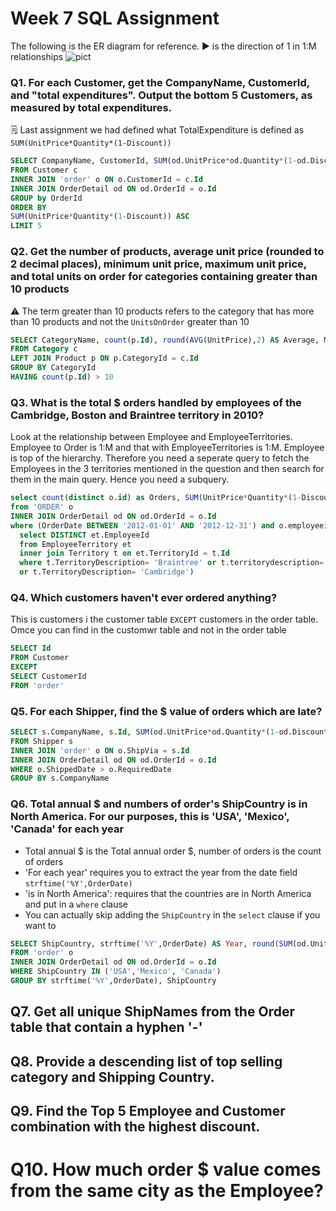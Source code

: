# Week 7 SQL Assignment

The following is the ER diagram for reference.
▶️ is the direction of 1 in 1:M relationships
![pict](https://documentation.red-gate.com/dms6/files/49646072/49646073/3/1559655630714/ERDiagramNorthwind.png)

### Q1. For each Customer, get the CompanyName, CustomerId, and "total expenditures". Output the bottom 5 Customers, as measured by total expenditures.
🗒️ Last assignment we had defined what TotalExpenditure is defined as ```SUM(UnitPrice*Quantity*(1-Discount))```
```sql
SELECT CompanyName, CustomerId, SUM(od.UnitPrice*od.Quantity*(1-od.Discount)) as TotalExpenditures
FROM Customer c
INNER JOIN 'order' o ON o.CustomerId = c.Id
INNER JOIN OrderDetail od ON od.OrderId = o.Id
GROUP by OrderId
ORDER BY
SUM(UnitPrice*Quantity*(1-Discount)) ASC
LIMIT 5
```

### Q2. Get the number of products, average unit price (rounded to 2 decimal places), minimum unit price, maximum unit price, and total units on order for categories containing greater than 10 products

⚠️ The term greater than 10 products refers to the category that has more than 10 products and not the ```UnitsOnOrder``` greater than 10

```sql
SELECT CategoryName, count(p.Id), round(AVG(UnitPrice),2) AS Average, MIN(UnitPrice) AS MinimumUnitPrice, MAX(UnitPrice) AS MaximumUnitPrice, count(UnitsOnOrder) AS NumberOfProducts, SUM(UnitsOnOrder) AS UnitsOnOrder
FROM Category c
LEFT JOIN Product p ON p.CategoryId = c.Id
GROUP BY CategoryId
HAVING count(p.Id) > 10
```

### Q3. What is the total $ orders handled by employees of the Cambridge, Boston and Braintree territory in 2010? 

Look at the relationship between Employee and EmployeeTerritories. Employee to Order is 1:M and that with EmployeeTerritories is 1:M. Employee is top of the hierarchy. Therefore you need a seperate query to fetch the Employees in the 3 territories mentioned in the question and then search for them in the main query. Hence you need a subquery.
```sql
select count(distinct o.id) as Orders, SUM(UnitPrice*Quantity*(1-Discount)) AS 'Total$'
from 'ORDER' o
INNER JOIN OrderDetail od ON od.OrderId = o.Id
where (OrderDate BETWEEN '2012-01-01' AND '2012-12-31') and o.employeeid in (
  select DISTINCT et.EmployeeId
  from EmployeeTerritory et
  inner join Territory t on et.TerritoryId = t.Id
  where t.TerritoryDescription= 'Braintree' or t.territorydescription= 'Boston' 
  or t.TerritoryDescription= 'Cambridge')
```

### Q4. Which customers haven't ever ordered anything?

This is customers i the customer table ```EXCEPT``` customers in the order table. Omce you can find in the customwr table and not in the order table

```sql
SELECT Id
FROM Customer
EXCEPT
SELECT CustomerId
FROM 'order'
```

### Q5. For each Shipper, find the $ value of orders which are late?

```sql
SELECT s.CompanyName, s.Id, SUM(od.UnitPrice*od.Quantity*(1-od.Discount)) as Value
FROM Shipper s
INNER JOIN 'order' o ON o.ShipVia = s.Id
INNER JOIN OrderDetail od ON od.OrderId = o.Id
WHERE o.ShippedDate > o.RequiredDate
GROUP BY s.CompanyName
```

### Q6. Total annual $ and numbers of  order's ShipCountry is in North America. For our purposes, this is 'USA', 'Mexico', 'Canada' for each year

- Total annual $ is the Total annual order $, number of orders is the count of orders
- 'For each year' requires you to extract the year from the date field ```strftime('%Y',OrderDate)```
- 'is in North America': requires that the countries are in North America and put in a ```where``` clause
- You can actually skip adding the ```ShipCountry``` in the ```select``` clause if you want to

```sql
SELECT ShipCountry, strftime('%Y',OrderDate) AS Year, round(SUM(od.UnitPrice*od.Quantity*(1-od.Discount)),1) as TotalAnnualOrders, count(o.Id) as NumberOfOrders
FROM 'order' o
INNER JOIN OrderDetail od ON od.OrderId = o.Id
WHERE ShipCountry IN ('USA','Mexico', 'Canada')
GROUP BY strftime('%Y',OrderDate), ShipCountry
```

## Q7. Get all unique ShipNames from the Order table that contain a hyphen '-'

## Q8. Provide a descending list of top selling category and Shipping Country.

## Q9. Find the Top 5 Employee and Customer combination with the highest discount. 

# Q10. How much order $ value comes from the same city as the Employee?



